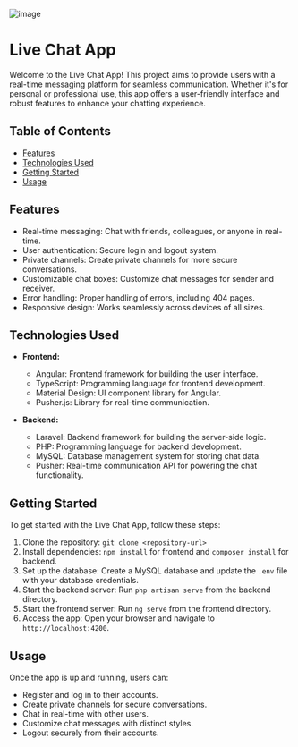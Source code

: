![image](https://github.com/Bule2003/Chat-backend/assets/124057240/fc27005b-3c7a-440c-9217-2697c89ec504)


# Live Chat App

Welcome to the Live Chat App! This project aims to provide users with a real-time messaging platform for seamless communication. Whether it's for personal or professional use, this app offers a user-friendly interface and robust features to enhance your chatting experience.

## Table of Contents

- [Features](#features)
- [Technologies Used](#technologies-used)
- [Getting Started](#getting-started)
- [Usage](#usage)

## Features

- Real-time messaging: Chat with friends, colleagues, or anyone in real-time.
- User authentication: Secure login and logout system.
- Private channels: Create private channels for more secure conversations.
- Customizable chat boxes: Customize chat messages for sender and receiver.
- Error handling: Proper handling of errors, including 404 pages.
- Responsive design: Works seamlessly across devices of all sizes.

## Technologies Used

- **Frontend:**
  - Angular: Frontend framework for building the user interface.
  - TypeScript: Programming language for frontend development.
  - Material Design: UI component library for Angular.
  - Pusher.js: Library for real-time communication.
  
- **Backend:**
  - Laravel: Backend framework for building the server-side logic.
  - PHP: Programming language for backend development.
  - MySQL: Database management system for storing chat data.
  - Pusher: Real-time communication API for powering the chat functionality.
  
## Getting Started

To get started with the Live Chat App, follow these steps:

1. Clone the repository: `git clone <repository-url>`
2. Install dependencies: `npm install` for frontend and `composer install` for backend.
3. Set up the database: Create a MySQL database and update the `.env` file with your database credentials.
4. Start the backend server: Run `php artisan serve` from the backend directory.
5. Start the frontend server: Run `ng serve` from the frontend directory.
6. Access the app: Open your browser and navigate to `http://localhost:4200`.

## Usage

Once the app is up and running, users can:

- Register and log in to their accounts.
- Create private channels for secure conversations.
- Chat in real-time with other users.
- Customize chat messages with distinct styles.
- Logout securely from their accounts.
